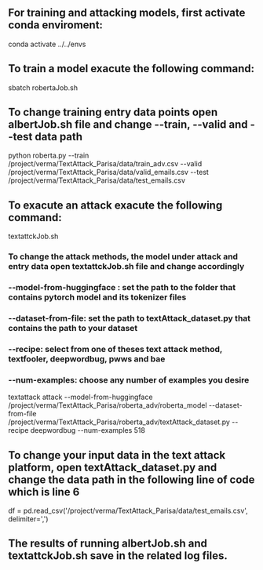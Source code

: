 ## For training and attacking models, first activate conda enviroment:

conda activate ../../envs

## To train a model exacute the following command: 
sbatch robertaJob.sh

## To change training entry data points open albertJob.sh file and change --train, --valid and --test data path
python roberta.py --train /project/verma/TextAttack_Parisa/data/train_adv.csv --valid /project/verma/TextAttack_Parisa/data/valid_emails.csv --test /project/verma/TextAttack_Parisa/data/test_emails.csv

## To exacute an attack exacute the following command:
textattckJob.sh

### To change the attack methods, the model under attack and entry data open textattckJob.sh file and change accordingly
### --model-from-huggingface : set the path to the folder that contains pytorch model and its tokenizer files
### --dataset-from-file: set the path to textAttack_dataset.py that contains the path to your dataset
### --recipe: select from one of theses text attack method, textfooler, deepwordbug, pwws and bae
### --num-examples: choose any number of examples you desire
textattack attack --model-from-huggingface /project/verma/TextAttack_Parisa/roberta_adv/roberta_model --dataset-from-file /project/verma/TextAttack_Parisa/roberta_adv/textAttack_dataset.py --recipe deepwordbug --num-examples 518

## To change your input data in the text attack platform, open textAttack_dataset.py and change the data path in the following line of code which is line 6
df = pd.read_csv('/project/verma/TextAttack_Parisa/data/test_emails.csv', delimiter=',')

## The results of running albertJob.sh and textattckJob.sh save in the related log files.